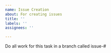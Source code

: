 ```yaml
---
name: Issue Creation
about: For creating issues
title: ''
labels: ''
assignees: ''

---
```


Do all work for this task in a branch called issue-#
